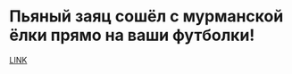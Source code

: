 # Пьяный заяц сошёл с мурманской ёлки прямо на ваши футболки!



[LINK](https://varlamov.ru/4140127.html)